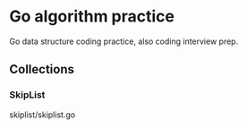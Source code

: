 # Go algorithm practice
Go data structure coding practice, also coding interview prep. 

## Collections
### SkipList
skiplist/skiplist.go

